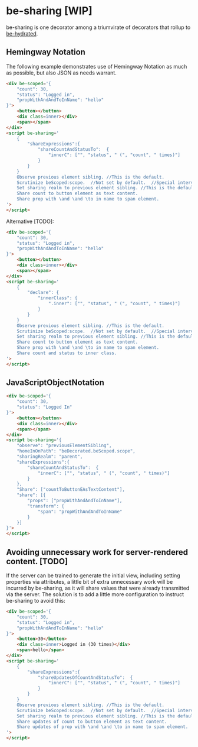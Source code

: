 # be-sharing [WIP]

be-sharing is one decorator among a triumvirate of decorators that rollup to [be-hydrated](https://github.com/bahrus/be-hydrated).

## Hemingway Notation

The following example demonstrates use of Hemingway Notation as much as possible, but also JSON as needs warrant.

```html
<div be-scoped='{
    "count": 30,
    "status": "Logged in",
    "propWithAndAndToInName": "hello"
}'>
    <button></button>
    <div class=inner></div>
    <span></span>
</div>
<script be-sharing='
    {        
        "shareExpressions":{
            "shareCountAndStatusTo":  {
                "innerC": ["", "status", " (", "count", " times)"]
            }
        }
    }
    Observe previous element sibling. //This is the default.
    Scrutinize beScoped:scope.  //Not set by default.  //Special intervention for properties that start with be[\s] or be[A-Z].
    Set sharing realm to previous element sibling. //This is the default.
    Share count to button element as text content.
    Share prop with \and \and \to in name to span element.
'>
</script>
```

Alternative [TODO]:

```html
<div be-scoped='{
    "count": 30,
    "status": "Logged in",
    "propWithAndAndToInName": "hello"
}'>
    <button></button>
    <div class=inner></div>
    <span></span>
</div>
<script be-sharing='
    {   
        "declare": {
            "innerClass": {
                ".inner": ["", "status", " (", "count", " times)"]
            }
        }     
    }
    Observe previous element sibling. //This is the default.
    Scrutinize beScoped:scope.  //Not set by default.  //Special intervention for properties that start with be[\s] or be[A-Z].
    Set sharing realm to previous element sibling. //This is the default.
    Share count to button element as text content.
    Share prop with \and \and \to in name to span element.
    Share count and status to inner class.
'>
</script>
```


## JavaScriptObjectNotation

```html
<div be-scoped='{
    "count": 30,
    "status": "Logged In"
}'>
    <button></button>
    <div class=inner></div>
    <span></span>
</div>
<script be-sharing='{
    "observe": "previousElementSibling",
    "homeInOnPath": "beDecorated.beScoped.scope",
    "sharingRealm": "parent",
    "shareExpressions":{
        "shareCountAndStatusTo":  {
            "innerC": ["", "status", " (", "count", " times)"]
        }
    },
    "Share": ["countToButtonEAsTextContent"],
    "share": [{
        "props": ["propWithAndAndToInName"],
        "transform": {
            "span": "propWithAndAndToInName"
        }
    }]
}'>
</script>
```

## Avoiding unnecessary work for server-rendered content. [TODO]

If the server can be trained to generate the initial view, including setting properties via attributes, a little bit of extra unnecessary work will be incurred by be-sharing, as it will share values that were already transmitted via the server.  The solution is to add a little more configuration to instruct be-sharing to avoid this:


```html
<div be-scoped='{
    "count": 30,
    "status": "Logged in",
    "propWithAndAndToInName": "hello"
}'>
    <button>30</button>
    <div class=inner>Logged in (30 times)</div>
    <span>hello</span>
</div>
<script be-sharing='
    {        
        "shareExpressions":{
            "shareUpdatesOfCountAndStatusTo":  {
                "innerC": ["", "status", " (", "count", " times)"]
            }
        }
    }
    Observe previous element sibling. //This is the default.
    Scrutinize beScoped:scope.  //Not set by default.  //Special intervention for properties that start with be[\s] or be[A-Z].
    Set sharing realm to previous element sibling. //This is the default.
    Share updates of count to button element as text content.
    Share updates of prop with \and \and \to in name to span element.
'>
</script>
```
